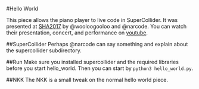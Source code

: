 #Hello World

This piece allows the piano player to live code in SuperCollider. It was presented at [SHA2017](https://sha2017.org) by @wooloogooloo and @narcode. You can watch their presentation, concert, and performance on [youtube](https://youtu.be/efU7trVAPvA).

##SuperCollider
Perhaps @narcode can say something and explain about the supercollider subdirectory.

##Run
Make sure you installed supercollider and the required libraries before you start hello_world. Then you can start by ``python3 hello_world.py``.

##NKK
The NKK is a small tweak on the normal hello world piece.
